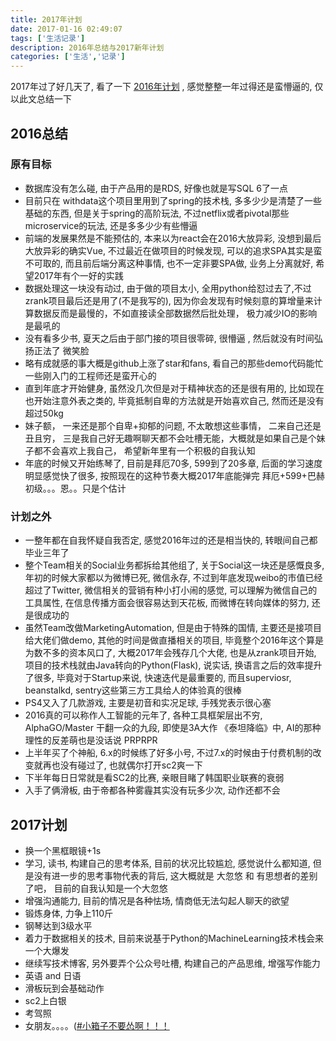 ```yaml
---
title: 2017年计划
date: 2017-01-16 02:49:07
tags: ['生活记录']
description: 2016年总结与2017新年计划
categories: ['生活','记录']
---
```


2017年过了好几天了, 看了一下 [2016年计划](http://stackbox.cn/2016-01-2016-plans/) , 感觉整整一年过得还是蛮懵逼的, 仅以此文总结一下

## 2016总结

### 原有目标

+ 数据库没有怎么碰, 由于产品用的是RDS, 好像也就是写SQL 6了一点
+ 目前只在 withdata这个项目里用到了spring的技术栈, 多多少少是清楚了一些基础的东西, 但是关于spring的高阶玩法, 不过netflix或者pivotal那些microservice的玩法, 还是多多少少有些懵逼
+ 前端的发展果然是不能预估的, 本来以为react会在2016大放异彩, 没想到最后大放异彩的确实Vue, 不过最近在做项目的时候发现, 可以的追求SPA其实是蛮不可取的, 而且前后端分离这种事情, 也不一定非要SPA做, 业务上分离就好, 希望2017年有个一好的实践
+ 数据处理这一块没有动过, 由于做的项目太小, 全用python给怼过去了,不过zrank项目最后还是用了(不是我写的), 因为你会发现有时候刻意的算增量来计算数据反而是最慢的，不如直接读全部数据然后批处理， 极力减少IO的影响是最吼的
+ 没有看多少书, 夏天之后由于部门接的项目很零碎, 很懵逼 , 然后就没有时间弘扬正法了   微笑脸
+ 略有成就感的事大概是github上涨了star和fans, 看自己的那些demo代码能忙一些刚入门的工程师还是蛮开心的
+ 直到年底才开始健身, 虽然没几次但是对于精神状态的还是很有用的, 比如现在也开始注意外表之类的, 毕竟抵制自卑的方法就是开始喜欢自己, 然而还是没有超过50kg
+ 妹子额， 一来还是那个自卑+抑郁的问题, 不太敢想这些事情， 二来自己还是丑且穷， 三是我自己好无趣啊聊天都不会吐槽无能，大概就是如果自己是个妹子都不会喜欢上我自己， 希望新年里有一个积极的自我认知
+ 年底的时候又开始练琴了, 目前是拜厄70多, 599到了20多章, 后面的学习速度明显感觉快了很多, 按照现在的这种节奏大概2017年底能弹完 拜厄+599+巴赫初级。。。恩。。只是个估计

### 计划之外

+ 一整年都在自我怀疑自我否定, 感觉2016年过的还是相当快的, 转眼间自己都毕业三年了
+ 整个Team相关的Social业务都拆给其他组了, 关于Social这一块还是感慨良多, 年初的时候大家都以为微博已死, 微信永存, 不过到年底发现weibo的市值已经超过了Twitter, 微信相关的营销有种小打小闹的感觉, 可以理解为微信自己的工具属性, 在信息传播方面会很容易达到天花板,  而微博在转向媒体的努力, 还是很成功的
+ 虽然Team改做MarketingAutomation, 但是由于特殊的国情, 主要还是接项目给大佬们做demo, 其他的时间是做直播相关的项目, 毕竟整个2016年这个算是为数不多的资本风口了, 大概2017年会残存几个大佬, 也是从zrank项目开始, 项目的技术栈就由Java转向的Python(Flask), 说实话, 换语言之后的效率提升了很多, 毕竟对于Startup来说, 快速迭代是最重要的, 而且superviosr, beanstalkd, sentry这些第三方工具给人的体验真的很棒
+ PS4又入了几款游戏, 主要是初音和实况足球, 手残党表示很心塞
+ 2016真的可以称作人工智能的元年了, 各种工具框架层出不穷, AlphaGO/Master 干翻一众的九段, 即使是3A大作 《泰坦降临》中, AI的那种理性的反差萌也是没话说 PRPRPR
+ 上半年买了个神船, 6.x的时候练了好多小号, 不过7.x的时候由于付费机制的改变就再也没有碰过了, 也就偶尔打开sc2爽一下
+ 下半年每日日常就是看SC2的比赛, 亲眼目睹了韩国职业联赛的衰弱
+ 入手了俩滑板, 由于帝都各种雾霾其实没有玩多少次, 动作还都不会

## 2017计划

+ 换一个黑框眼镜+1s
+ 学习, 读书, 构建自己的思考体系, 目前的状况比较尴尬, 感觉说什么都知道, 但是没有进一步的思考事物代表的背后, 这大概就是 大忽悠  和 有思想者的差别了吧， 目前的自我认知是一个大忽悠
+ 增强沟通能力, 目前的情况是各种怯场, 情商低无法勾起人聊天的欲望
+ 锻炼身体, 力争上110斤
+ 钢琴达到3级水平
+ 着力于数据相关的技术, 目前来说基于Python的MachineLearning技术栈会来一个大爆发
+ 继续写技术博客, 另外要弄个公众号吐槽, 构建自己的产品思维, 增强写作能力
+ 英语 and 日语
+ 滑板玩到会基础动作
+ sc2上白银
+ 考驾照
+ 女朋友。。。。([#小箱子不要怂啊！！！](javascript:void(0))


